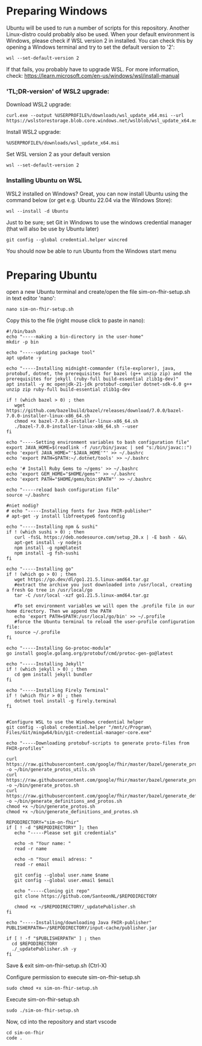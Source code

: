 # Preparing Windows 
Ubuntu will be used to run a number of scripts for this repository. Another Linux-distro could probably also be used. When your default environment is Windows, please check if WSL version 2 in installed. You can check this by opening a Windows terminal and try to set the default version to '2':
```
wsl --set-default-version 2
```

If that fails, you probably have to upgrade WSL. For more information, check: https://learn.microsoft.com/en-us/windows/wsl/install-manual 
### 'TL;DR-version' of WSL2 upgrade: 
Download WSL2 upgrade:
```
curl.exe --output %USERPROFILE%/downloads/wsl_update_x64.msi --url https://wslstorestorage.blob.core.windows.net/wslblob/wsl_update_x64.msi
```
Install WSL2 upgrade:
```
%USERPROFILE%/downloads/wsl_update_x64.msi
```
Set WSL version 2 as your default version
```
wsl --set-default-version 2
```

### Installing Ubuntu on WSL

WSL2 installed on Windows? Great, you can now install Ubuntu using the command below (or get e.g. Ubuntu 22.04 via the Windows Store): 
```
wsl --install -d Ubuntu
```
Just to be sure; set Git in Windows to use the windows credential manager (that will also be use by Ubuntu later)
```
git config --global credential.helper wincred
```
You should now be able to run Ubuntu from the Windows start menu

# Preparing Ubuntu

open a new Ubuntu terminal and create/open the file sim-on-fhir-setup.sh in text editor 'nano':
```
nano sim-on-fhir-setup.sh
```


Copy this to the file (right mouse click to paste in nano):
```
#!/bin/bash
echo "-----making a bin-directory in the user-home"
mkdir -p bin

echo "-----updating package tool"
apt update -y 

echo "-----Installing midnight-commander (file-explorer), java, protobuf, dotnet, the prerequisites for bazel (g++ unzip zip) and the prerequisites for jekyll (ruby-full build-essential zlib1g-dev)"
apt install -y mc openjdk-21-jdk protobuf-compiler dotnet-sdk-6.0 g++ unzip zip ruby-full build-essential zlib1g-dev

if ! (which bazel > 0) ; then
   wget https://github.com/bazelbuild/bazel/releases/download/7.0.0/bazel-7.0.0-installer-linux-x86_64.sh
   chmod +x bazel-7.0.0-installer-linux-x86_64.sh
   ./bazel-7.0.0-installer-linux-x86_64.sh --user
fi

echo "-----Setting environment variables to bash configuration file"
export JAVA_HOME=$(readlink -f /usr/bin/javac | sed "s:/bin/javac::")
echo 'export JAVA_HOME="'$JAVA_HOME'"' >> ~/.bashrc
echo 'export PATH=$PATH:~/.dotnet/tools' >> ~/.bashrc

echo '# Install Ruby Gems to ~/gems' >> ~/.bashrc
echo 'export GEM_HOME="$HOME/gems"' >> ~/.bashrc
echo 'export PATH="$HOME/gems/bin:$PATH"' >> ~/.bashrc

echo "-----reload bash configuration file"
source ~/.bashrc

#niet nodig?
# echo "-----Installing fonts for Java FHIR-publisher"
# apt-get -y install libfreetype6 fontconfig

echo "-----Installing npm & sushi"
if ! (which sushi > 0) ; then
   curl -fsSL https://deb.nodesource.com/setup_20.x | -E bash - &&\
   apt-get install -y nodejs
   npm install -g npm@latest 
   npm install -g fsh-sushi
fi

echo "-----Installing go"
if ! (which go > 0) ; then
   wget https://go.dev/dl/go1.21.5.linux-amd64.tar.gz 
   #extract the archive you just downloaded into /usr/local, creating a fresh Go tree in /usr/local/go
   tar -C /usr/local -xzf go1.21.5.linux-amd64.tar.gz 

   #To set environment variables we will open the .profile file in our home directory. Then we append the PATH
   echo 'export PATH=$PATH:/usr/local/go/bin' >> ~/.profile
   #force the Ubuntu terminal to reload the user-profile configuration file:
   source ~/.profile
fi

echo "-----Installing Go-protoc-module"
go install google.golang.org/protobuf/cmd/protoc-gen-go@latest

echo "-----Installing Jekyll"
if ! (which jekyll > 0) ; then
   cd gem install jekyll bundler
fi

echo "-----Installing Firely Terminal"
if ! (which fhir > 0) ; then
   dotnet tool install -g firely.terminal
fi


#Configure WSL to use the Windows credential helper
git config --global credential.helper "/mnt/c/Program\ Files/Git/mingw64/bin/git-credential-manager-core.exe"

echo "-----Downloading protobuf-scripts to generate proto-files from FHIR-profiles"

curl https://raw.githubusercontent.com/google/fhir/master/bazel/generate_protos_utils.sh -o ~/bin/generate_protos_utils.sh
curl https://raw.githubusercontent.com/google/fhir/master/bazel/generate_protos.sh -o ~/bin/generate_protos.sh
curl https://raw.githubusercontent.com/google/fhir/master/bazel/generate_definitions_and_protos.sh -o ~/bin/generate_definitions_and_protos.sh
chmod +x ~/bin/generate_protos.sh
chmod +x ~/bin/generate_definitions_and_protos.sh

REPODIRECTORY="sim-on-fhir"
if [ ! -d "$REPODIRECTORY" ]; then
   echo "-----Please set git credentials"

   echo -n "Your name: "
   read -r name

   echo -n "Your email adress: "
   read -r email

   git config --global user.name $name
   git config --global user.email $email

   echo "-----Cloning git repo"
   git clone https://github.com/SanteonNL/$REPODIRECTORY

   chmod +x ~/$REPODIRECTORY/_updatePublisher.sh
fi 

echo "-----Installing/downloading Java FHIR-publisher"
PUBLISHERPATH=~/$REPODIRECTORY/input-cache/publisher.jar

if [ ! -f "$PUBLISHERPATH" ] ; then 
  cd $REPODIRECTORY
  ./_updatePublisher.sh -y
fi
```

Save & exit sim-on-fhir-setup.sh (Ctrl-X)

Configure permission to execute sim-on-fhir-setup.sh
```
sudo chmod +x sim-on-fhir-setup.sh
```
Execute sim-on-fhir-setup.sh
```
sudo ./sim-on-fhir-setup.sh
```

Now, cd into the repository and start vscode
```
cd sim-on-fhir
code .
```